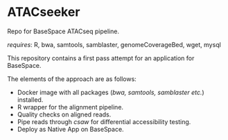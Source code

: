 # ATACseeker

Repo for BaseSpace ATACseq pipeline. 

*requires*: R, bwa, samtools, samblaster, genomeCoverageBed, wget, mysql

This repository contains a first pass attempt for an application for BaseSpace.

The elements of the approach are as follows: 

* Docker image with all packages (*bwa, samtools, samblaster etc.*) installed. 
* R wrapper for the alignment pipeline. 
* Quality checks on aligned reads.
* Pipe reads through *csaw* for differential accessibility testing.
* Deploy as Native App on BaseSpace. 
